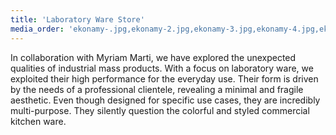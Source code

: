 ```yaml
---
title: 'Laboratory Ware Store'
media_order: 'ekonamy-.jpg,ekonamy-2.jpg,ekonamy-3.jpg,ekonamy-4.jpg,ekonamy-5.jpg'
---
```


In collaboration with Myriam Marti, we have explored the unexpected qualities of industrial mass products. With a focus on laboratory ware, we exploited their high performance for the everyday use. Their form is driven by the needs of a professional clientele, revealing a minimal and fragile aesthetic. Even though designed for specific use cases, they are incredibly multi-purpose. They silently question the colorful and styled commercial kitchen ware.